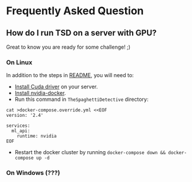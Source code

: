 # Frequently Asked Question

## How do I run TSD on a server with GPU?

Great to know you are ready for some challenge! ;)

### On Linux

In addition to the steps in [README](../README.md), you will need to:

- [Install Cuda driver](https://docs.nvidia.com/cuda/cuda-installation-guide-linux/index.html) on your server.
- [Install nvidia-docker](https://github.com/NVIDIA/nvidia-docker).
- Run this command in `TheSpaghettiDetective` directory:
```
cat >docker-compose.override.yml <<EOF
version: '2.4'

services:
  ml_api:
    runtime: nvidia
EOF
```
- Restart the docker cluster by running `docker-compose down && docker-compose up -d`


### On Windows (???)

